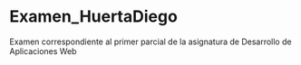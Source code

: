 # Examen_HuertaDiego
Examen correspondiente al primer parcial de la asignatura de Desarrollo de Aplicaciones Web
